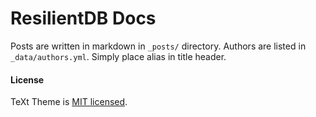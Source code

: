 # ResilientDB Docs

Posts are written in markdown in `_posts/` directory.
Authors are listed in `_data/authors.yml`. Simply place alias in title header.

#### License

TeXt Theme is [MIT licensed](https://github.com/kitian616/jekyll-TeXt-theme/blob/master/LICENSE).
